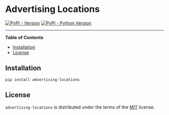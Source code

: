 # Advertising Locations

[![PyPI - Version](https://img.shields.io/pypi/v/advertising-locations.svg)](https://pypi.org/project/advertising-locations)
[![PyPI - Python Version](https://img.shields.io/pypi/pyversions/advertising-locations.svg)](https://pypi.org/project/advertising-locations)

-----

**Table of Contents**

- [Installation](#installation)
- [License](#license)

## Installation

```console
pip install advertising-locations
```

## License

`advertising-locations` is distributed under the terms of the [MIT](https://spdx.org/licenses/MIT.html) license.
